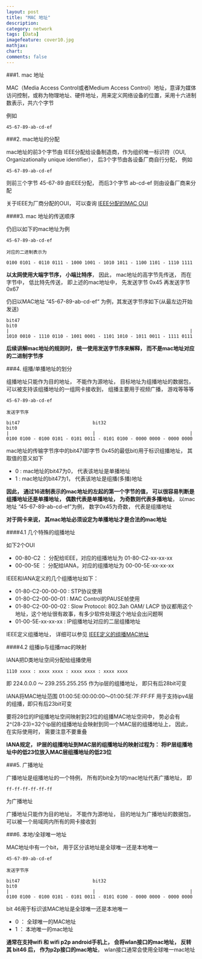 ```yaml
---
layout: post
title: "MAC 地址"
description:
category: network
tags: [Data]
imagefeature: cover10.jpg
mathjax: 
chart:
comments: false
---
```


###1. mac 地址

MAC（Media Access Control或者Medium Access Control）地址，意译为媒体访问控制，或称为物理地址、硬件地址，用来定义网络设备的位置，采用十六进制数表示，共六个字节

例如

	45-67-89-ab-cd-ef

###2. mac地址的分配

mac地址的前3个字节由 IEEE分配给设备制造商，作为组织唯一标识符（OUI, Organizationally unique identifier）， 后3个字节由各设备厂商自行分配， 例如

	45-67-89-ab-cd-ef

则前三个字节 45-67-89  由IEEE分配， 而后3个字节 ab-cd-ef 则由设备厂商来分配

关于IEEE为厂商分配的OUI， 可以查询 [IEEE分配的MAC OUI](http://standards-oui.ieee.org/oui.txt)

####3. mac 地址的传送顺序

仍旧以如下的mac地址为例

	45-67-89-ab-cd-ef

	对应的二进制表示为

	0100 0101 - 0110 0111 - 1000 1001 - 1010 1011 - 1100 1101 - 1110 1111

**以太网使用大端字节序， 小端比特序**， 因此， mac地址的高字节先传送， 而在字节中， 低比特先传送， 即上述的mac地址中， 先发送字节 0x45 再发送字节 0x67

仍旧以MAC地址 ”45-67-89-ab-cd-ef“ 为例，其发送字节序如下(从最左边开始发送)

	bit47                                                               bit0
	|                                                                   |
	1010 0010 - 1110 0110 - 1001 0001 - 1101 1010 - 1011 0011 - 1111 0111


**后续讲解mac地址的规则时， 统一使用发送字节序来解释， 而不是mac地址对应的二进制字节序**

###4. 组播/单播地址的划分

组播地址只能作为目的地址， 不能作为源地址， 目标地址为组播地址的数据包， 可以被支持该组播地址的一组网卡接收到， 组播主要用于视频广播， 游戏等等等

	45-67-89-ab-cd-ef

	发送字节序

	bit47                           bit32                               bit0
	|                               |                                   |
	0100 0100 - 0100 0101 - 0101 0011 - 0101 0100 - 0000 0000 - 0000 0000

mac地址的传输字节序中的bit47(即字节 0x45的最低bit)用于标识组播地址， 其取值的意义如下

+ 0 : mac地址的bit47为0， 代表该地址是单播地址
+ 1 : mac地址的bit47为1， 代表该地址是组播(多播)地址

**因此， 通过16进制表示的mac地址的左起的第一个字节的值， 可以很容易判断是组播地址还是单播地址， 偶数代表是单播地址， 为奇数则代表多播地址**， 以mac地址 “45-67-89-ab-cd-ef”为例， 数字0x45为奇数， 代表是组播地址

**对于网卡来说， 其mac地址必须设定为单播地址才是合法的mac地址**

####4.1 几个特殊的组播地址

如下2个OUI

+ 00-80-C2 ： 分配给IEEE，对应的组播地址为 01-80-C2-xx-xx-xx
+ 00-00-5E ： 分配给IANA，对应的组播地址为 00-00-5E-xx-xx-xx

IEEE和IANA定义的几个组播地址如下：

+ 01-80-C2-00-00-00 : STP协议使用
+ 01-80-C2-00-00-01 : MAC Control的PAUSE帧使用
+ 01-80-C2-00-00-02 : Slow Protocol: 802.3ah OAM/ LACP 协议都用这个地址，这个地址很有故事，有多少软件处理这个地址会出问题啊
+ 01-00-5E-xx-xx-xx : IP组播地址对应的二层组播地址

IEEE定义组播地址， 详细可以参见 [IEEE定义的组播MAC地址](http://standards.ieee.org/develop/regauth/grpmac/public.html)

####4.2 组播ip与组播mac的映射

IANA把D类地址空间分配给组播使用

	1110 xxxx : xxxx xxxx : xxxx xxxx : xxxx xxxx

即 224.0.0.0 ～ 239.255.255.255 作为ip层的组播地址， 即只有后28bit可变

IANA将MAC地址范围 01:00:5E:00:00:00～01:00:5E:7F:FF:FF 用于支持ipv4层的组播，即只有后23bit可变 

要将28位的IP组播地址空间映射到23位的组播MAC地址空间中， 势必会有 2^(28-23)=32个ip层的组播地址会映射到同一个MAC层的组播地址上， 因此， 在实际使用时， 需要注意不要重叠

**IANA规定， IP层的组播地址到MAC层的组播地址的映射过程为： 将IP层组播地址中的低23位放入MAC层组播地址的低23位**

###5. 广播地址

广播地址是组播地址的一个特例， 所有的bit全为1的mac地址代表广播地址， 即

	ff-ff-ff-ff-ff-ff

为广播地址

广播地址只能作为目的地址， 不能作为源地址， 目的地址为广播地址的数据包， 可以被一个局域网内所有的网卡接收到

###6. 本地/全球唯一地址

MAC地址中有一个bit， 用于区分该地址是全球唯一还是本地唯一

	45-67-89-ab-cd-ef

	发送字节序

	bit47                           bit32                               bit0
	|                               |                                   |
	0100 0100 - 0100 0101 - 0101 0011 - 0101 0100 - 0000 0000 - 0000 0000

bit 46用于标识该MAC地址是全球唯一还是本地唯一

+ 0 ： 全球唯一的MAC地址
+ 1 ： 本地唯一的mac地址

**通常在支持wifi 和 wifi p2p android手机上， 会将wlan接口的mac地址， 反转其 bit46 后， 作为p2p接口的mac地址**， wlan接口通常会使用全球唯一mac地址
